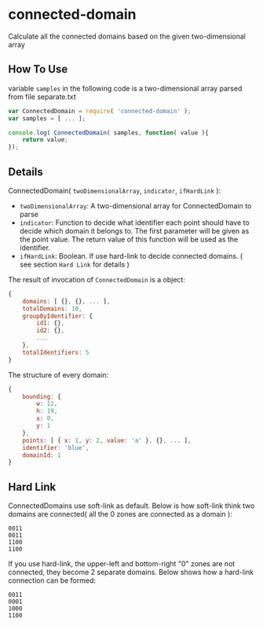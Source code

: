 # connected-domain

Calculate all the connected domains based on the given two-dimensional array

## How To Use

variable `samples` in the following code is a two-dimensional array parsed from file separate.txt

```javascript
var ConnectedDomain = require( 'connected-domain' );
var samples = [ ... ];

console.log( ConnectedDomain( samples, function( value ){
    return value;
});
```

## Details

ConnectedDomain( `twoDimensionalArray`, `indicator`, `ifHardLink` ):

- `twoDimensionalArray`: A two-dimensional array for ConnectedDomain to parse
- `indicator`: Function to decide what identifier each point should have to decide which domain it belongs to. The first parameter will be given as the point value. The return value of this function will be used as the identifier.
- `ifHardLink`: Boolean. If use hard-link to decide connected domains. ( see section `Hard Link` for details )

The result of invocation of `ConnectedDomain` is a object:

```js
{
    domains: [ {}, {}, ... ],
    totalDomains: 10,
    groupByIdentifier: {
        id1: {},
        id2: {},
        ...
    },
    totalIdentifiers: 5
}
```

The structure of every domain:

```js
{
    bounding: {
        w: 12,
        h: 19,
        x: 0,
        y: 1
    },
    points: [ { x: 1, y: 2, value: 'a' }, {}, ... ],
    identifier: 'blue',
    domainId: 1
}
```

## Hard Link

ConnectedDomains use soft-link as default. Below is how soft-link think two domains are connected( all the 0 zones are connected as a domain ):

```
0011
0011
1100
1100
```

If you use hard-link, the upper-left and bottom-right "0" zones are not connected, they become 2 separate domains. Below shows how a hard-link connection can be formed:

```
0011
0001
1000
1100
```
